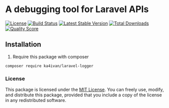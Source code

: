 # A debugging tool for Laravel APIs

[![License](https://img.shields.io/packagist/l/ka4ivan/laravel-logger.svg?style=for-the-badge)](https://packagist.org/packages/ka4ivan/laravel-logger)
[![Build Status](https://img.shields.io/github/stars/ka4ivan/laravel-logger.svg?style=for-the-badge)](https://github.com/ka4ivan/laravel-logger)
[![Latest Stable Version](https://img.shields.io/packagist/v/ka4ivan/laravel-logger.svg?style=for-the-badge)](https://packagist.org/packages/ka4ivan/laravel-logger)
[![Total Downloads](https://img.shields.io/packagist/dt/ka4ivan/laravel-logger.svg?style=for-the-badge)](https://packagist.org/packages/ka4ivan/laravel-logger)
[![Quality Score](https://img.shields.io/scrutinizer/g/ka4ivan/laravel-logger.svg?style=for-the-badge)](https://scrutinizer-ci.com/g/ka4ivan/laravel-logger/?branch=main)

## Installation

1) Require this package with composer
```shell
composer require ka4ivan/laravel-logger
```

### License

This package is licensed under the [MIT License](https://opensource.org/licenses/MIT). You can freely use, modify, and distribute this package, provided that you include a copy of the license in any redistributed software.
